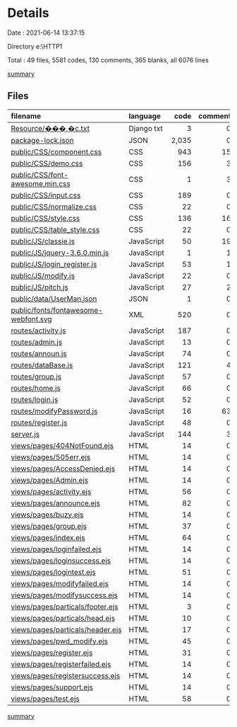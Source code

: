 # Details

Date : 2021-06-14 13:37:15

Directory e:\HTTP1

Total : 49 files,  5581 codes, 130 comments, 365 blanks, all 6076 lines

[summary](results.md)

## Files
| filename | language | code | comment | blank | total |
| :--- | :--- | ---: | ---: | ---: | ---: |
| [Resource/���,�c.txt](/Resource/���,�c.txt) | Django txt | 3 | 0 | 0 | 3 |
| [package-lock.json](/package-lock.json) | JSON | 2,035 | 0 | 1 | 2,036 |
| [public/CSS/component.css](/public/CSS/component.css) | CSS | 943 | 15 | 140 | 1,098 |
| [public/CSS/demo.css](/public/CSS/demo.css) | CSS | 156 | 3 | 28 | 187 |
| [public/CSS/font-awesome.min.css](/public/CSS/font-awesome.min.css) | CSS | 1 | 3 | 0 | 4 |
| [public/CSS/input.css](/public/CSS/input.css) | CSS | 189 | 0 | 9 | 198 |
| [public/CSS/normalize.css](/public/CSS/normalize.css) | CSS | 22 | 0 | 0 | 22 |
| [public/CSS/style.css](/public/CSS/style.css) | CSS | 136 | 16 | 21 | 173 |
| [public/CSS/table_style.css](/public/CSS/table_style.css) | CSS | 22 | 0 | 2 | 24 |
| [public/JS/classie.js](/public/JS/classie.js) | JavaScript | 50 | 19 | 12 | 81 |
| [public/JS/jquery-3.6.0.min.js](/public/JS/jquery-3.6.0.min.js) | JavaScript | 1 | 1 | 0 | 2 |
| [public/JS/login_register.js](/public/JS/login_register.js) | JavaScript | 53 | 1 | 2 | 56 |
| [public/JS/modify.js](/public/JS/modify.js) | JavaScript | 22 | 0 | 3 | 25 |
| [public/JS/pitch.js](/public/JS/pitch.js) | JavaScript | 27 | 2 | 4 | 33 |
| [public/data/UserMan.json](/public/data/UserMan.json) | JSON | 1 | 0 | 0 | 1 |
| [public/fonts/fontawesome-webfont.svg](/public/fonts/fontawesome-webfont.svg) | XML | 520 | 0 | 0 | 520 |
| [routes/activity.js](/routes/activity.js) | JavaScript | 187 | 0 | 9 | 196 |
| [routes/admin.js](/routes/admin.js) | JavaScript | 13 | 0 | 3 | 16 |
| [routes/announ.js](/routes/announ.js) | JavaScript | 74 | 0 | 4 | 78 |
| [routes/dataBase.js](/routes/dataBase.js) | JavaScript | 121 | 4 | 14 | 139 |
| [routes/group.js](/routes/group.js) | JavaScript | 57 | 0 | 2 | 59 |
| [routes/home.js](/routes/home.js) | JavaScript | 66 | 0 | 6 | 72 |
| [routes/login.js](/routes/login.js) | JavaScript | 52 | 0 | 5 | 57 |
| [routes/modifyPassword.js](/routes/modifyPassword.js) | JavaScript | 16 | 63 | 5 | 84 |
| [routes/register.js](/routes/register.js) | JavaScript | 48 | 0 | 7 | 55 |
| [server.js](/server.js) | JavaScript | 144 | 3 | 42 | 189 |
| [views/pages/404NotFound.ejs](/views/pages/404NotFound.ejs) | HTML | 14 | 0 | 0 | 14 |
| [views/pages/505err.ejs](/views/pages/505err.ejs) | HTML | 14 | 0 | 0 | 14 |
| [views/pages/AccessDenied.ejs](/views/pages/AccessDenied.ejs) | HTML | 14 | 0 | 0 | 14 |
| [views/pages/Admin.ejs](/views/pages/Admin.ejs) | HTML | 14 | 0 | 0 | 14 |
| [views/pages/activity.ejs](/views/pages/activity.ejs) | HTML | 56 | 0 | 2 | 58 |
| [views/pages/announce.ejs](/views/pages/announce.ejs) | HTML | 82 | 0 | 3 | 85 |
| [views/pages/buzy.ejs](/views/pages/buzy.ejs) | HTML | 14 | 0 | 0 | 14 |
| [views/pages/group.ejs](/views/pages/group.ejs) | HTML | 37 | 0 | 1 | 38 |
| [views/pages/index.ejs](/views/pages/index.ejs) | HTML | 64 | 0 | 1 | 65 |
| [views/pages/loginfailed.ejs](/views/pages/loginfailed.ejs) | HTML | 14 | 0 | 0 | 14 |
| [views/pages/loginsuccess.ejs](/views/pages/loginsuccess.ejs) | HTML | 14 | 0 | 0 | 14 |
| [views/pages/logintest.ejs](/views/pages/logintest.ejs) | HTML | 51 | 0 | 10 | 61 |
| [views/pages/modifyfailed.ejs](/views/pages/modifyfailed.ejs) | HTML | 14 | 0 | 0 | 14 |
| [views/pages/modifysuccess.ejs](/views/pages/modifysuccess.ejs) | HTML | 14 | 0 | 0 | 14 |
| [views/pages/particals/footer.ejs](/views/pages/particals/footer.ejs) | HTML | 3 | 0 | 1 | 4 |
| [views/pages/particals/head.ejs](/views/pages/particals/head.ejs) | HTML | 10 | 0 | 0 | 10 |
| [views/pages/particals/header.ejs](/views/pages/particals/header.ejs) | HTML | 17 | 0 | 2 | 19 |
| [views/pages/pwd_modify.ejs](/views/pages/pwd_modify.ejs) | HTML | 45 | 0 | 9 | 54 |
| [views/pages/register.ejs](/views/pages/register.ejs) | HTML | 31 | 0 | 10 | 41 |
| [views/pages/registerfailed.ejs](/views/pages/registerfailed.ejs) | HTML | 14 | 0 | 0 | 14 |
| [views/pages/registersuccess.ejs](/views/pages/registersuccess.ejs) | HTML | 14 | 0 | 0 | 14 |
| [views/pages/support.ejs](/views/pages/support.ejs) | HTML | 14 | 0 | 1 | 15 |
| [views/pages/test.ejs](/views/pages/test.ejs) | HTML | 58 | 0 | 6 | 64 |

[summary](results.md)